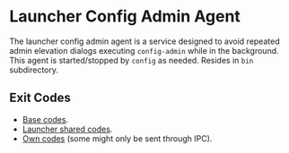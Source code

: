 # Launcher Config Admin Agent

The launcher config admin agent is a service designed to avoid repeated admin elevation dialogs executing `config-admin`
while in the background. This agent is started/stopped by `config` as needed.
Resides in `bin` subdirectory.

## Exit Codes

* [Base codes](../common/errors.go).
* [Launcher shared codes](../launcher-common/errors.go).
* [Own codes](internal/errors.go) (some might only be sent through IPC).
